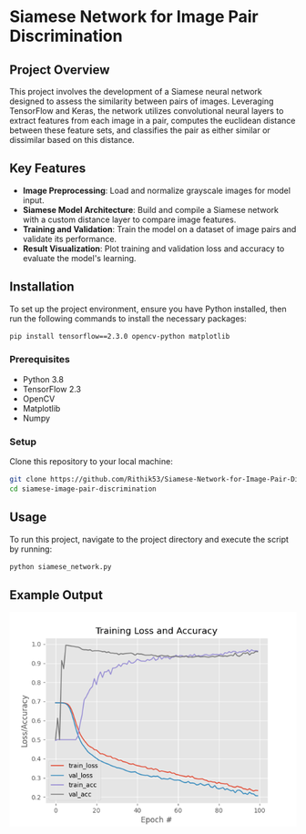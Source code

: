 # Siamese Network for Image Pair Discrimination

## Project Overview
This project involves the development of a Siamese neural network designed to assess the similarity between pairs of images. Leveraging TensorFlow and Keras, the network utilizes convolutional neural layers to extract features from each image in a pair, computes the euclidean distance between these feature sets, and classifies the pair as either similar or dissimilar based on this distance.

## Key Features
- **Image Preprocessing**: Load and normalize grayscale images for model input.
- **Siamese Model Architecture**: Build and compile a Siamese network with a custom distance layer to compare image features.
- **Training and Validation**: Train the model on a dataset of image pairs and validate its performance.
- **Result Visualization**: Plot training and validation loss and accuracy to evaluate the model's learning.

## Installation
To set up the project environment, ensure you have Python installed, then run the following commands to install the necessary packages:
```bash
pip install tensorflow==2.3.0 opencv-python matplotlib
```
### Prerequisites
- Python 3.8
- TensorFlow 2.3
- OpenCV
- Matplotlib
- Numpy

### Setup
Clone this repository to your local machine:
```bash
git clone https://github.com/Rithik53/Siamese-Network-for-Image-Pair-Discrimination.git
cd siamese-image-pair-discrimination
```
## Usage
To run this project, navigate to the project directory and execute the script by running:
```bash
python siamese_network.py
```
## Example Output

![Example Output](https://github.com/Rithik53/Siamese-Network-for-Image-Pair-Discrimination/blob/main/output/plot.png)